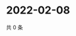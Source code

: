 # 2022-02-08

共 0 条

<!-- BEGIN WEIBO -->
<!-- 最后更新时间 Tue Feb 08 2022 02:16:10 GMT+0800 (China Standard Time) -->

<!-- END WEIBO -->
